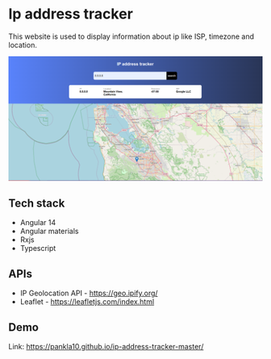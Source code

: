# Ip address tracker

This website is used to display information about ip like ISP, timezone and location.

![Image](/src/assets/ip-address.png)

## Tech stack

* Angular 14
* Angular materials
* Rxjs
* Typescript

## APIs

* IP Geolocation API - https://geo.ipify.org/
* Leaflet - https://leafletjs.com/index.html

## Demo

Link: https://pankla10.github.io/ip-address-tracker-master/

